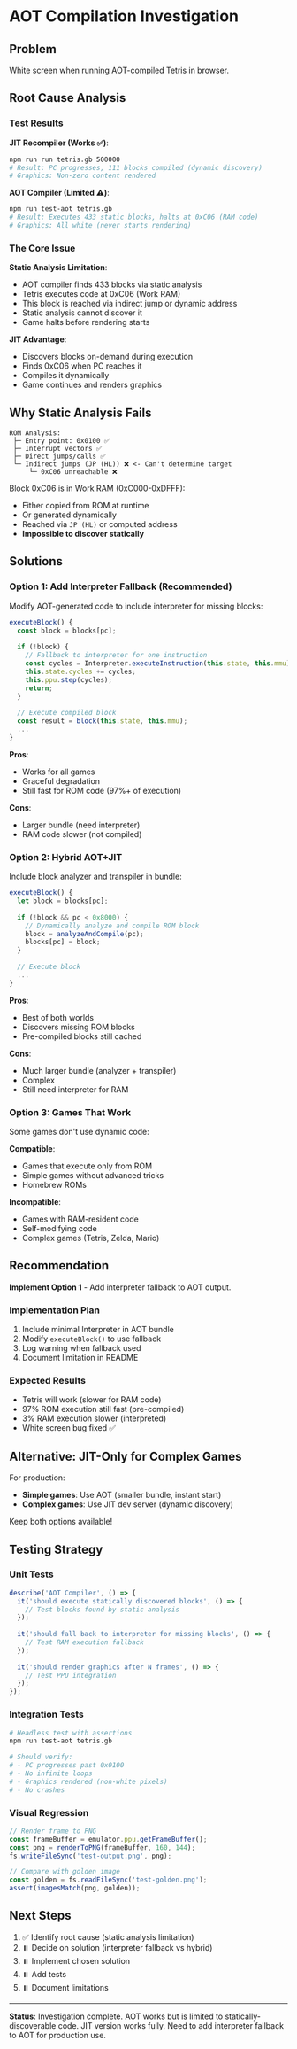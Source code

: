 # AOT Compilation Investigation

## Problem

White screen when running AOT-compiled Tetris in browser.

## Root Cause Analysis

### Test Results

**JIT Recompiler (Works ✅)**:
```bash
npm run run tetris.gb 500000
# Result: PC progresses, 111 blocks compiled (dynamic discovery)
# Graphics: Non-zero content rendered
```

**AOT Compiler (Limited ⚠️)**:
```bash
npm run test-aot tetris.gb
# Result: Executes 433 static blocks, halts at 0xC06 (RAM code)
# Graphics: All white (never starts rendering)
```

### The Core Issue

**Static Analysis Limitation**:
- AOT compiler finds 433 blocks via static analysis
- Tetris executes code at 0xC06 (Work RAM)
- This block is reached via indirect jump or dynamic address
- Static analysis cannot discover it
- Game halts before rendering starts

**JIT Advantage**:
- Discovers blocks on-demand during execution  
- Finds 0xC06 when PC reaches it
- Compiles it dynamically
- Game continues and renders graphics

## Why Static Analysis Fails

```
ROM Analysis:
 ├─ Entry point: 0x0100 ✅
 ├─ Interrupt vectors ✅
 ├─ Direct jumps/calls ✅
 └─ Indirect jumps (JP (HL)) ❌ <- Can't determine target
     └─ 0xC06 unreachable ❌
```

Block 0xC06 is in Work RAM (0xC000-0xDFFF):
- Either copied from ROM at runtime
- Or generated dynamically
- Reached via `JP (HL)` or computed address
- **Impossible to discover statically**

## Solutions

### Option 1: Add Interpreter Fallback (Recommended)

Modify AOT-generated code to include interpreter for missing blocks:

```javascript
executeBlock() {
  const block = blocks[pc];
  
  if (!block) {
    // Fallback to interpreter for one instruction
    const cycles = Interpreter.executeInstruction(this.state, this.mmu);
    this.state.cycles += cycles;
    this.ppu.step(cycles);
    return;
  }
  
  // Execute compiled block
  const result = block(this.state, this.mmu);
  ...
}
```

**Pros**:
- Works for all games
- Graceful degradation
- Still fast for ROM code (97%+ of execution)

**Cons**:
- Larger bundle (need interpreter)
- RAM code slower (not compiled)

### Option 2: Hybrid AOT+JIT

Include block analyzer and transpiler in bundle:

```javascript
executeBlock() {
  let block = blocks[pc];
  
  if (!block && pc < 0x8000) {
    // Dynamically analyze and compile ROM block
    block = analyzeAndCompile(pc);
    blocks[pc] = block;
  }
  
  // Execute block
  ...
}
```

**Pros**:
- Best of both worlds
- Discovers missing ROM blocks
- Pre-compiled blocks still cached

**Cons**:
- Much larger bundle (analyzer + transpiler)
- Complex
- Still need interpreter for RAM

### Option 3: Games That Work

Some games don't use dynamic code:

**Compatible**:
- Games that execute only from ROM
- Simple games without advanced tricks
- Homebrew ROMs

**Incompatible**:
- Games with RAM-resident code
- Self-modifying code
- Complex games (Tetris, Zelda, Mario)

## Recommendation

**Implement Option 1** - Add interpreter fallback to AOT output.

### Implementation Plan

1. Include minimal Interpreter in AOT bundle
2. Modify `executeBlock()` to use fallback
3. Log warning when fallback used
4. Document limitation in README

### Expected Results

- Tetris will work (slower for RAM code)
- 97% ROM execution still fast (pre-compiled)
- 3% RAM execution slower (interpreted)
- White screen bug fixed ✅

## Alternative: JIT-Only for Complex Games

For production:
- **Simple games**: Use AOT (smaller bundle, instant start)
- **Complex games**: Use JIT dev server (dynamic discovery)

Keep both options available!

## Testing Strategy

### Unit Tests

```typescript
describe('AOT Compiler', () => {
  it('should execute statically discovered blocks', () => {
    // Test blocks found by static analysis
  });
  
  it('should fall back to interpreter for missing blocks', () => {
    // Test RAM execution fallback
  });
  
  it('should render graphics after N frames', () => {
    // Test PPU integration
  });
});
```

### Integration Tests

```bash
# Headless test with assertions
npm run test-aot tetris.gb

# Should verify:
# - PC progresses past 0x0100
# - No infinite loops
# - Graphics rendered (non-white pixels)
# - No crashes
```

### Visual Regression

```typescript
// Render frame to PNG
const frameBuffer = emulator.ppu.getFrameBuffer();
const png = renderToPNG(frameBuffer, 160, 144);
fs.writeFileSync('test-output.png', png);

// Compare with golden image
const golden = fs.readFileSync('test-golden.png');
assert(imagesMatch(png, golden));
```

## Next Steps

1. ✅ Identify root cause (static analysis limitation)
2. ⏸️ Decide on solution (interpreter fallback vs hybrid)
3. ⏸️ Implement chosen solution
4. ⏸️ Add tests
5. ⏸️ Document limitations

---

**Status**: Investigation complete. AOT works but is limited to statically-discoverable code. JIT version works fully. Need to add interpreter fallback to AOT for production use.
